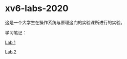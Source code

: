 # xv6-labs-2020

这是一个大学生在操作系统与原理这门的实验课所进行的实验。

学习笔记：

[Lab 1](MIT%206.S081%20Fall%202020%20Lab%201.md)

[Lab 2](MIT%206.S081%20Fall%202020%20Lab%202.md)
